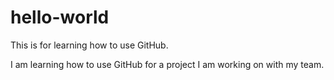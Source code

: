 # hello-world
This is for learning how to use GitHub. 

I am learning how to use GitHub for a project I am working on with my team. 
